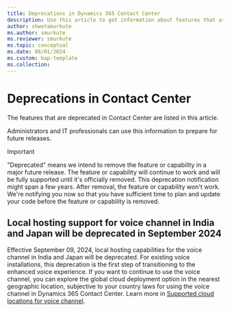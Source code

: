 ```yaml
---
title: Deprecations in Dynamics 365 Contact Center
description: Use this article to get information about features that are deprecated in Dynamics 365 Contact Center.
author: shwetamurkute
ms.author: smurkute
ms.reviewer: smurkute
ms.topic: conceptual
ms.date: 08/01/2024
ms.custom: bap-template
ms.collection:
---
```


# Deprecations in Contact Center

The features that are deprecated in Contact Center are listed in this article.

Administrators and IT professionals can use this information to prepare for future releases.

> [!IMPORTANT]
> "Deprecated" means we intend to remove the feature or capability in a major future release. The feature or capability will continue to work and will be fully supported until it's officially removed. This deprecation notification might span a few years. After removal, the feature or capability won't work. We're notifying you now so that you have sufficient time to plan and update your code before the feature or capability is removed.

## Local hosting support for voice channel in India and Japan will be deprecated in September 2024

Effective September 09, 2024, local hosting capabilities for the voice channel in India and Japan will be deprecated. For existing voice installations, this deprecation is the first step of transitioning to the enhanced voice experience. If you want to continue to use the voice channel, you can explore the global cloud deployment option in the nearest geographic location, subjective to your country laws for using the voice channel in Dynamics 365 Contact Center. Learn more in [Supported cloud locations for voice channel](/dynamics365/customer-service/administer/voice-channel-region-availability).